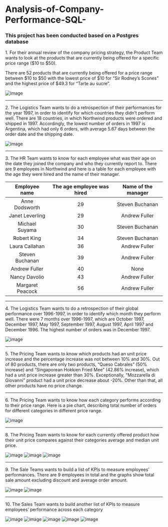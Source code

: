 # Analysis-of-Company-Performance-SQL-

### This project has been conducted based on a Postgres database


<p>
1. For their annual review of the company pricing strategy,
the Product Team wants to look at the products that are currently being offered for a specific price range ($10 to $50).

There are 52 products that are currently being offered for a price range between $10 to $50 with the lowest price of $10 for “Sir Rodney’s Scones” and the highest price of $49.3 for “Tarte au sucre”. 

![image](https://github.com/SimonLim03/Analysis-of-Company-Performance-SQL-/assets/150989115/05fc4d0f-2075-4fbe-97eb-4a0901cfe626)

</p>

<hr>

<p>
2.
The Logistics Team wants to do a retrospection of their performances for the year 1997, in order to identify for which countries they didn’t perform well. There are 18 countries, in which Northwind products were ordered and shipped in 1997. Accordingly, the lowest number of orders in 1997 is Argentina, which had only 6 orders, with average 5.67 days between the order date and the shipping date.

![image](https://github.com/SimonLim03/Analysis-of-Company-Performance-SQL-/assets/150989115/3ca81fdb-d262-46a4-9558-630fec01bf0e)


</p>

<hr>

<p>
3. 
The HR Team wants to know for each employee what was their age on the date they joined the company and who they currently report to. There are 9 employees in Northwind and here is a table for each employee with the age they were hired and the name of their manager. 


| Employee name | The age employee was hired | Name of the manager |
|:------------:|:------------:|:------------:|
| Anne Dodsworth | 29 | Steven Buchanan |
| Janet Leverling | 29 | Andrew Fuller |
| Michael Suyama | 30 | Steven Buchanan |
| Robert King | 34 | Steven Buchanan |
| Laura Callahan | 36 | Andrew Fuller |
| Steven Buchanan | 39 | Andrew Fuller |
| Andrew Fuller | 40 | None |
| Nancy Davolio | 43 | Andrew Fuller |
| Margaret Peacock | 56 | Andrew Fuller |


</p>

<hr>

<p>
4.	The Logistics Team wants to do a retrospection of their global performance over 1996-1997, in order to identify which month they perform well. There were 7 months over 1996-1997, which are October 1997, December 1997, May 1997, September 1997, August 1997, April 1997 and December 1996. The highest number of orders was in December 1997.

![image](https://github.com/SimonLim03/Analysis-of-Company-Performance-SQL-/assets/150989115/4360cb88-9ce4-4679-a7a5-e612cf4b65ed)


</p>

<hr>

<p>
5. The Pricing Team wants to know which products had an unit price increase and the percentage increase was not between 10% and 30%. Out of 80 products, there are only two products, “Queso Cabrales” (50% increase) and “Singaporean Hokkien Fried Mee” (42.86% increase), which had a unit price increase greater than 30%. Exceptionally, “Mozzarella di Giovanni” product had a unit price decrease about -20%. Other than that, all other products have no price change.

</p>

<hr>

<p>
6. The Pricing Team wants to know how each category performs according to their price range. Here is a pie chart, describing total number of orders for different categories in different price range.
  
![image](https://github.com/SimonLim03/Analysis-of-Company-Performance-SQL-/assets/150989115/a3bab083-b045-48a1-801c-f3481312ecb5)


</p>

<hr>

<p>  
8. The Pricing Team wants to know for each currently offered product how their unit price compares against their categories average and median unit price.

![image](https://github.com/SimonLim03/Analysis-of-Company-Performance-SQL-/assets/150989115/51357f06-dcf8-415f-9fe0-781570b846ad)
![image](https://github.com/SimonLim03/Analysis-of-Company-Performance-SQL-/assets/150989115/187a42bd-1b19-4bf8-8fe7-c314b516597e)
![image](https://github.com/SimonLim03/Analysis-of-Company-Performance-SQL-/assets/150989115/62591e55-b549-4e7f-b7ce-f85336226667)


</p>

<hr>

<p>
9.	The Sale Teams wants to build a list of KPIs to measure employees’ performances. There are 9 employees in total and the graphs show total sale amount excluding discount and average order amount.

![image](https://github.com/SimonLim03/Analysis-of-Company-Performance-SQL-/assets/150989115/9a1af186-8195-44c5-8a5d-213d6757c299)
![image](https://github.com/SimonLim03/Analysis-of-Company-Performance-SQL-/assets/150989115/0272fcef-2fe3-4dee-98e1-e67ec3f6b1b1)


</p>

<hr>

<p>
10.	The Sales Team wants to build another list of KPIs to measure employees’ performance across each category
  
![image](https://github.com/SimonLim03/Analysis-of-Company-Performance-SQL-/assets/150989115/76316f01-bce9-4943-b76b-5e83cf409d0e)
![image](https://github.com/SimonLim03/Analysis-of-Company-Performance-SQL-/assets/150989115/e8ce7230-887b-40cb-8760-0ec457d10224)
![image](https://github.com/SimonLim03/Analysis-of-Company-Performance-SQL-/assets/150989115/e6cae2e3-f658-4b43-8b58-050e09b6cedd)
![image](https://github.com/SimonLim03/Analysis-of-Company-Performance-SQL-/assets/150989115/9d44cabe-3213-4fca-bc1d-dc2360302354)
![image](https://github.com/SimonLim03/Analysis-of-Company-Performance-SQL-/assets/150989115/5972b1d9-522d-40ba-b410-a485127a6752)


</p>


